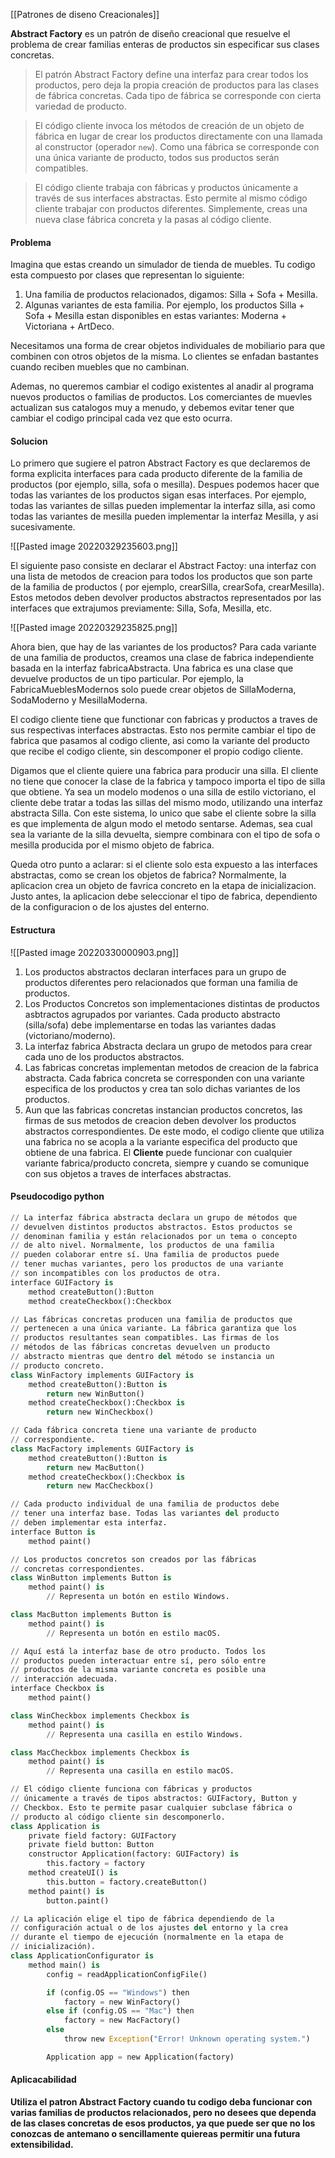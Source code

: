 [[Patrones de diseno Creacionales]]

**Abstract Factory** es un patrón de diseño creacional que resuelve el problema de crear familias enteras de productos sin especificar sus clases concretas.

>El patrón Abstract Factory define una interfaz para crear todos los productos, pero deja la propia creación de productos para las clases de fábrica concretas. Cada tipo de fábrica se corresponde con cierta variedad de producto.

>El código cliente invoca los métodos de creación de un objeto de fábrica en lugar de crear los productos directamente con una llamada al constructor (operador `new`). Como una fábrica se corresponde con una única variante de producto, todos sus productos serán compatibles.

>El código cliente trabaja con fábricas y productos únicamente a través de sus interfaces abstractas. Esto permite al mismo código cliente trabajar con productos diferentes. Simplemente, creas una nueva clase fábrica concreta y la pasas al código cliente.


#### Problema
Imagina que estas creando un simulador de tienda de muebles. Tu codigo esta compuesto por clases que representan lo siguiente:

1. Una familia de productos relacionados, digamos: Silla + Sofa + Mesilla.
2. Algunas variantes de esta familia. Por ejemplo, los productos Silla + Sofa + Mesilla estan disponibles en estas variantes: Moderna + Victoriana + ArtDeco.

Necesitamos una forma de crear objetos individuales de mobiliario para que combinen con otros objetos de la misma. Lo clientes se enfadan bastantes cuando reciben muebles que no cambinan.

Ademas, no queremos cambiar el codigo existentes al anadir al programa nuevos productos o familias de productos. Los comerciantes de muevles actualizan sus catalogos muy a menudo, y debemos evitar tener que cambiar el codigo principal cada vez que esto ocurra.

#### Solucion
Lo primero que sugiere el patron Abstract Factory es que declaremos de forma explicita interfaces para cada producto diferente de la familia de productos (por ejemplo, silla, sofa o mesilla). Despues podemos hacer que todas las variantes de los productos sigan esas interfaces. Por ejemplo, todas las variantes de sillas pueden implementar la interfaz silla, asi como todas las variantes de mesilla pueden implementar la interfaz Mesilla, y asi sucesivamente.

![[Pasted image 20220329235603.png]]

El siguiente paso consiste en declarar el Abstract Factoy: una interfaz con una lista de metodos de creacion para todos los productos que son parte de la familia de productos ( por ejemplo, crearSilla, crearSofa, crearMesilla).
Estos metodos deben devolver productos abstractos representados por las interfaces que extrajumos previamente: Silla, Sofa, Mesilla, etc.

![[Pasted image 20220329235825.png]]

Ahora bien, que hay de las variantes de los productos? Para cada variante de una familia de productos, creamos una clase de fabrica independiente basada en la interfaz fabricaAbstracta. Una fabrica es una clase que devuelve productos de un tipo particular. Por ejemplo, la FabricaMueblesModernos solo puede crear objetos de SillaModerna, SodaModerno y MesillaModerna.

El codigo cliente tiene que functionar con fabricas y productos a traves de sus respectivas interfaces abstractas. Esto nos permite cambiar el tipo de fabrica que pasamos al codigo cliente, asi como la variante del producto que recibe el codigo cliente, sin descomponer el propio codigo cliente.

Digamos que el cliente quiere una fabrica para producir una silla. El cliente no tiene que conocer la clase de la fabrica y tampoco importa el tipo de silla que obtiene. Ya sea un modelo modenos o una silla de estilo victoriano, el cliente debe tratar a todas las sillas del mismo modo, utilizando una interfaz abstracta Silla. Con este sistema, lo unico que sabe el cliente sobre la silla es que implementa de algun modo el metodo sentarse. Ademas, sea cual sea la variante de la silla devuelta, siempre combinara con el tipo de sofa o mesilla producida por el mismo objeto de fabrica.

Queda otro punto a aclarar: si el cliente solo esta expuesto a las interfaces abstractas, como se crean los objetos de fabrica? Normalmente, la aplicacion crea un objeto de favrica concreto en la etapa de inicializacion. Justo antes, la aplicacion debe seleccionar el tipo de fabrica, dependiento de la configuracion o de los ajustes del enterno.

#### Estructura
![[Pasted image 20220330000903.png]]

1. Los productos abstractos declaran interfaces para un grupo de productos diferentes pero relacionados que forman una familia de productos.
2. Los Productos Concretos son implementaciones distintas de productos asbtractos agrupados por variantes. Cada producto abstracto (silla/sofa) debe implementarse en todas las variantes dadas (victoriano/moderno).
3. La interfaz fabrica Abstracta declara un grupo de metodos para crear cada uno de los productos abstractos.
4. Las fabricas concretas implementan metodos de creacion de la fabrica abstracta. Cada fabrica concreta se corresponden con una variante especifica de los productos y crea tan solo dichas variantes de los productos.
5. Aun que las fabricas concretas instancian productos concretos, las firmas de sus metodos de creacion deben devolver los productos abstractos correspondientes. De este modo, el codigo cliente que utiliza una fabrica no se acopla a la variante especifica del producto que obtiene de una fabrica. El **Cliente** puede funcionar con cualquier variante fabrica/producto concreta, siempre y cuando se comunique con sus objetos a traves de interfaces abstractas.

#### Pseudocodigo python
````python
// La interfaz fábrica abstracta declara un grupo de métodos que
// devuelven distintos productos abstractos. Estos productos se
// denominan familia y están relacionados por un tema o concepto
// de alto nivel. Normalmente, los productos de una familia
// pueden colaborar entre sí. Una familia de productos puede
// tener muchas variantes, pero los productos de una variante
// son incompatibles con los productos de otra.
interface GUIFactory is
    method createButton():Button
    method createCheckbox():Checkbox

// Las fábricas concretas producen una familia de productos que
// pertenecen a una única variante. La fábrica garantiza que los
// productos resultantes sean compatibles. Las firmas de los
// métodos de las fábricas concretas devuelven un producto
// abstracto mientras que dentro del método se instancia un
// producto concreto.
class WinFactory implements GUIFactory is
    method createButton():Button is
        return new WinButton()
    method createCheckbox():Checkbox is
        return new WinCheckbox()

// Cada fábrica concreta tiene una variante de producto
// correspondiente.
class MacFactory implements GUIFactory is
    method createButton():Button is
        return new MacButton()
    method createCheckbox():Checkbox is
        return new MacCheckbox()

// Cada producto individual de una familia de productos debe
// tener una interfaz base. Todas las variantes del producto
// deben implementar esta interfaz.
interface Button is
    method paint()

// Los productos concretos son creados por las fábricas
// concretas correspondientes.
class WinButton implements Button is
    method paint() is
        // Representa un botón en estilo Windows.

class MacButton implements Button is
    method paint() is
        // Representa un botón en estilo macOS.

// Aquí está la interfaz base de otro producto. Todos los
// productos pueden interactuar entre sí, pero sólo entre
// productos de la misma variante concreta es posible una
// interacción adecuada.
interface Checkbox is
    method paint()

class WinCheckbox implements Checkbox is
    method paint() is
        // Representa una casilla en estilo Windows.

class MacCheckbox implements Checkbox is
    method paint() is
        // Representa una casilla en estilo macOS.

// El código cliente funciona con fábricas y productos
// únicamente a través de tipos abstractos: GUIFactory, Button y
// Checkbox. Esto te permite pasar cualquier subclase fábrica o
// producto al código cliente sin descomponerlo.
class Application is
    private field factory: GUIFactory
    private field button: Button
    constructor Application(factory: GUIFactory) is
        this.factory = factory
    method createUI() is
        this.button = factory.createButton()
    method paint() is
        button.paint()

// La aplicación elige el tipo de fábrica dependiendo de la
// configuración actual o de los ajustes del entorno y la crea
// durante el tiempo de ejecución (normalmente en la etapa de
// inicialización).
class ApplicationConfigurator is
    method main() is
        config = readApplicationConfigFile()

        if (config.OS == "Windows") then
            factory = new WinFactory()
        else if (config.OS == "Mac") then
            factory = new MacFactory()
        else
            throw new Exception("Error! Unknown operating system.")

        Application app = new Application(factory)
````

#### Aplicacabilidad

**Utiliza el patron Abstract Factory cuando tu codigo deba funcionar con varias familias de productos relacionados, pero no desees que dependa de las clases concretas de esos productos, ya que puede ser que no los conozcas de antemano o sencillamente quiereas permitir una futura extensibilidad.**